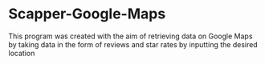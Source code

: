 # Scapper-Google-Maps
This program was created with the aim of retrieving data on Google Maps by taking data in the form of reviews and star rates by inputting the desired location
